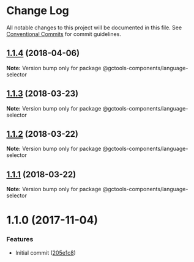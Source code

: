 # Change Log

All notable changes to this project will be documented in this file.
See [Conventional Commits](https://conventionalcommits.org) for commit guidelines.

<a name="1.1.4"></a>
## [1.1.4](https://github.com/gctools-outilsgc/gctools-components/compare/@gctools-components/language-selector@1.1.3...@gctools-components/language-selector@1.1.4) (2018-04-06)




**Note:** Version bump only for package @gctools-components/language-selector

<a name="1.1.3"></a>
## [1.1.3](https://github.com/gctools-outilsgc/gctools-components/compare/@gctools-components/language-selector@1.1.2...@gctools-components/language-selector@1.1.3) (2018-03-23)




**Note:** Version bump only for package @gctools-components/language-selector

<a name="1.1.2"></a>
## [1.1.2](https://github.com/gctools-outilsgc/gctools-components/compare/@gctools-components/language-selector@1.1.1...@gctools-components/language-selector@1.1.2) (2018-03-22)




**Note:** Version bump only for package @gctools-components/language-selector

<a name="1.1.1"></a>
## [1.1.1](https://github.com/gctools-outilsgc/gctools-components/compare/@gctools-components/language-selector@1.1.0...@gctools-components/language-selector@1.1.1) (2018-03-22)




**Note:** Version bump only for package @gctools-components/language-selector

<a name="1.1.0"></a>
# 1.1.0 (2017-11-04)


### Features

* Initial commit ([205e1c8](https://github.com/gctools-outilsgc/gctools-components/commit/205e1c8))
